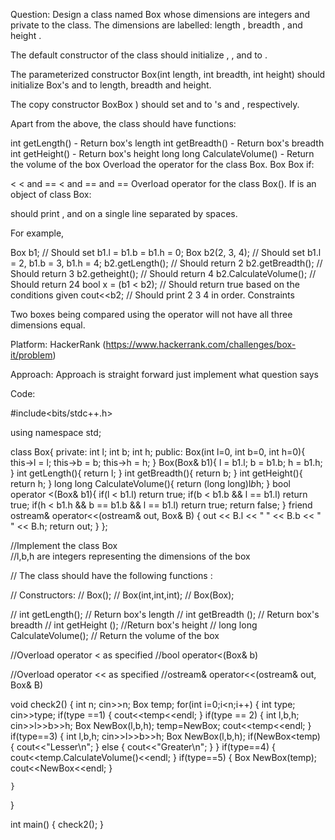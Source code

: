 Question:
Design a class named Box whose dimensions are integers and private to the class. The dimensions are labelled: length , breadth , and height .

The default constructor of the class should initialize , , and  to .

The parameterized constructor Box(int length, int breadth, int height) should initialize Box's  and  to length, breadth and height.

The copy constructor BoxBox ) should set  and  to 's  and , respectively.

Apart from the above, the class should have  functions:

int getLength() - Return box's length
int getBreadth() - Return box's breadth
int getHeight() - Return box's height
long long CalculateVolume() - Return the volume of the box
Overload the operator  for the class Box. Box   Box  if:

 < 
 <  and ==
 <  and == and ==
Overload operator  for the class Box().
If  is an object of class Box:

 should print ,  and  on a single line separated by spaces.

For example,

Box b1; // Should set b1.l = b1.b = b1.h = 0;
Box b2(2, 3, 4); // Should set b1.l = 2, b1.b = 3, b1.h = 4;
b2.getLength();	// Should return 2
b2.getBreadth(); // Should return 3
b2.getheight();	// Should return 4
b2.CalculateVolume(); // Should return 24
bool x = (b1 < b2);	// Should return true based on the conditions given
cout<<b2; // Should print 2 3 4 in order.
Constraints

Two boxes being compared using the  operator will not have all three dimensions equal.

Platform: HackerRank (https://www.hackerrank.com/challenges/box-it/problem)

Approach: Approach is straight forward just implement what question says

Code:

#include<bits/stdc++.h>

using namespace std;

class Box{
    private:
    int l; 
    int b;
    int h;
    public:
    Box(int l=0, int b=0, int h=0){
        this->l = l;
        this->b = b;
        this->h = h;
    }
    Box(Box& b1){
      l = b1.l;
      b = b1.b;
      h = b1.h;
    }
    int getLength(){
        return l;
    }
    int getBreadth(){
        return b;
    }
    int getHeight(){
        return h;
    }
    long long CalculateVolume(){
        return (long long)l*b*h;
    }
    bool operator <(Box& b1){
        if(l < b1.l) return true;
        if(b < b1.b && l == b1.l) return true;
        if(h < b1.h && b == b1.b && l == b1.l) return true;
        return false;
    }
    friend ostream& operator<<(ostream& out, Box& B) {
        out << B.l << " " << B.b << " " << B.h;
        return out;
    }
};

//Implement the class Box  
//l,b,h are integers representing the dimensions of the box

// The class should have the following functions : 

// Constructors: 
// Box();
// Box(int,int,int);
// Box(Box);


// int getLength(); // Return box's length
// int getBreadth (); // Return box's breadth
// int getHeight ();  //Return box's height
// long long CalculateVolume(); // Return the volume of the box

//Overload operator < as specified
//bool operator<(Box& b)

//Overload operator << as specified
//ostream& operator<<(ostream& out, Box& B)


void check2()
{
	int n;
	cin>>n;
	Box temp;
	for(int i=0;i<n;i++)
	{
		int type;
		cin>>type;
		if(type ==1)
		{
			cout<<temp<<endl;
		}
		if(type == 2)
		{
			int l,b,h;
			cin>>l>>b>>h;
			Box NewBox(l,b,h);
			temp=NewBox;
			cout<<temp<<endl;
		}
		if(type==3)
		{
			int l,b,h;
			cin>>l>>b>>h;
			Box NewBox(l,b,h);
			if(NewBox<temp)
			{
				cout<<"Lesser\n";
			}
			else
			{
				cout<<"Greater\n";
			}
		}
		if(type==4)
		{
			cout<<temp.CalculateVolume()<<endl;
		}
		if(type==5)
		{
			Box NewBox(temp);
			cout<<NewBox<<endl;
		}

	}
}

int main()
{
	check2();
}
